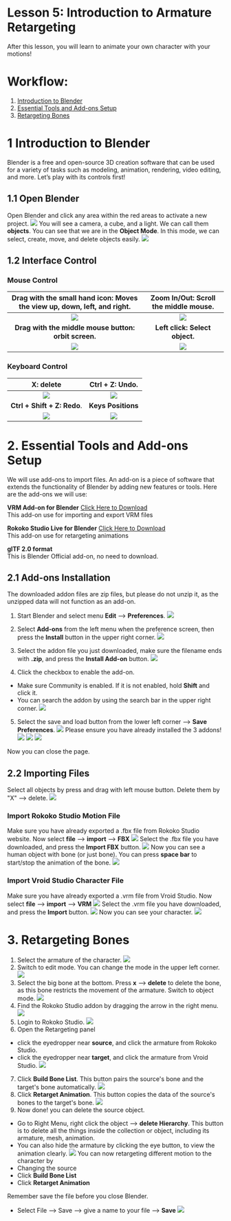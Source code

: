 # Lesson 5: Introduction to Armature Retargeting
After this lesson, you will learn to animate your own character with your motions!

# Workflow:
1.	[Introduction to Blender](#First)
2.	[Essential Tools and Add-ons Setup](#Second)
3.	[Retargeting Bones](#Third)

<a id="First"></a>
# 1 Introduction to Blender
Blender is a free and open-source 3D creation software that can be used for a variety of tasks such as modeling, animation, rendering, video editing, and more. Let’s play with its controls first!
## 1.1 Open Blender
Open Blender and click any area within the red areas to activate a new project.
![](\Lesson5\opening.png)
You will see a camera, a cube, and a light. We can call them **objects**. You can see that we are in the **Object Mode**. In this mode, we can select, create, move, and delete objects easily. 
![](\Lesson5\photo1.png)
## 1.2 Interface Control
### Mouse Control
| Drag with the small hand icon: Moves the view up, down, left, and right. | Zoom In/Out: Scroll the middle mouse. |
|     :-------------:        |            :-------------:            |
|  ![](/Lesson5/MoveScreen.gif)    |            ![](/Lesson5/Zoom.gif)         |
|        **Drag with the middle mouse button: orbit screen.** |          **Left click: Select object.**   |
|                 ![](/Lesson5/orbit.gif)                                      |            ![](/Lesson5/SelectObject.gif) |
### Keyboard Control
|        X: delete         |          Ctrl + Z: Undo.   |
|           :-------------:             |            :-------------:            |
|                 ![](/Lesson5/delete.gif)         |            ![](/Lesson5/Undo.gif)         |
 **Ctrl + Shift + Z: Redo**.   |           **Keys Positions**        |
|                 ![](/Lesson5/Redo.gif)              |![](/Lesson5/key_position.png)       |
<a id="Second"></a>
# 2. Essential Tools and Add-ons Setup
We will use add-ons to import files. An add-on is a piece of software that extends the functionality of Blender by adding new features or tools.
Here are the add-ons we will use:

**VRM Add-on for Blender** [Click Here to Download](https://vrm-addon-for-blender.info/releases/VRM_Addon_for_Blender-release.zip) \
This add-on use for importing and export VRM files

**Rokoko Studio Live for Blender** [Click Here to Download](https://github.com/Rokoko/rokoko-studio-live-blender/archive/master.zip) \
This add-on use for retargeting animations

**glTF 2.0 format**\
This is Blender Official add-on, no need to download.


## 2.1 Add-ons Installation
The downloaded addon files are zip files, but please do not unzip it, as the unzipped data will not function as an add-on.

1. Start Blender and select menu **Edit** --> **Preferences**.
![](/Lesson5/preference.png)

2. Select **Add-ons** from the left menu when the preference screen, then press the **Install** button in the upper right corner.
![](/Lesson5/addon1.png)
3. Select the addon file you just downloaded, make sure the filename ends with **.zip**, and press the **Install Add-on** button.
![](/Lesson5/addon2.png)
4. Click the checkbox to enable the add-on.
- Make sure Community is enabled. If it is not enabled, hold **Shift** and click it. 
- You can search the addon by using the search bar in the upper right corner. 
![](/Lesson5/addon3.png)
5. Select the save and load button from the lower left corner --> **Save Preferences**.
![](/Lesson5/addon4.png)
Please ensure you have already installed the 3 addons!
![](/Lesson5/enable1.png)
![](/Lesson5/enable2.png)
![](/Lesson5/enable3.png)

 Now you can close the page.

## 2.2 Importing Files
Select all objects by press and drag with left mouse button. Delete them by "X" --> delete.
![](/Lesson5/delete_all.gif)

### Import Rokoko Studio Motion File
Make sure you have already exported a .fbx file from Rokoko Studio website. Now select **file** --> **import** --> **FBX**
![](/Lesson5/Import1.png)
Select the .fbx file you have downloaded, and press the **Import FBX** button.
![](/Lesson5/Import2.png)
Now you can see a human object with bone (or just bone). You can press **space bar** to start/stop the animation of the bone.
![](/png/Import3.png)
### Import Vroid Studio Character File
Make sure you have already exported a .vrm file from Vroid Studio. Now select **file** --> **import** --> **VRM**
![](/Lesson5/Import4.png)
Select the .vrm file you have downloaded, and press the **Import** button.
![](/Lesson5/Import5.png)
Now you can see your character.
![](/Lesson5/Import6.png)
<a id="Third"></a>
# 3. Retargeting Bones
1. Select the armature of the character.
![](/Lesson5/retarget1.png)
2. Switch to edit mode. You can change the mode in the upper left corner.
![](/Lesson5/retarget2.png)
3. Select the big bone at the bottom. Press **x** --> **delete** to delete the bone, as this bone restricts the movement of the armature. Switch to object mode.
![](/Lesson5/retarget3.gif)
4. Find the Rokoko Studio addon by dragging the arrow in the right menu.
![](/Lesson5/retarget4.gif)
5. Login to Rokoko Studio.
![](/Lesson5/retarget5.png)
6. Open the Retargeting panel
- click the eyedropper near **source**, and click the armature from Rokoko Studio.
- click the eyedropper near **target**, and click the armature from Vroid Studio.
![](/Lesson5/retarget6.gif)
7. Click **Build Bone List**. This button pairs the source's bone and the target's bone automatically.
![](/Lesson5/retarget7.png)
8. Click **Retarget Animation**. This button copies the data of the source's bones to the target's bone.
![](/Lesson5/retarget8.png)
9. Now done! you can delete the source object. 
- Go to Right Menu, right click the object --> **delete Hierarchy**. 
This button is to delete all the things inside the collection or object, including its armature, mesh, animation.
- You can also hide the armature by clicking the eye button, to view the animation clearly.
![](/Lesson5/retarget9.gif)
You can now retargeting different motion to the character by 
- Changing the source
- Click **Build Bone List** 
- Click **Retarget Animation**

Remember save the file before you close Blender. 
- Select File --> Save --> give a name to your file --> **Save**
![](/Lesson5/save1.png)